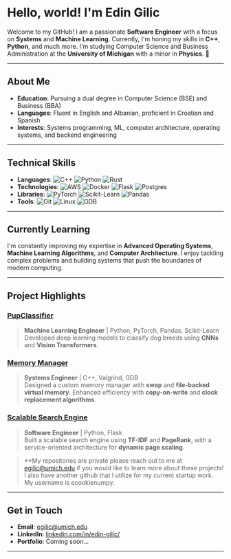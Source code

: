 # Hello, world! I'm Edin Gilic

Welcome to my GitHub! I am a passionate **Software Engineer** with a focus on **Systems** and **Machine Learning**. Currently, I'm honing my skills in **C++**, **Python**, and much more. I'm studying Computer Science and Business Administration at the **University of Michigan** with a minor in **Physics**. 🚀

---

## About Me

- **Education**: Pursuing a dual degree in Computer Science (BSE) and Business (BBA)
- **Languages**: Fluent in English and Albanian, proficient in Croatian and Spanish
- **Interests**: Systems programming, ML, computer architecture, operating systems, and backend engineering

---

## Technical Skills

- **Languages**: 
  ![C++](https://img.shields.io/badge/-C++-00599C?logo=cplusplus&logoColor=white) 
  ![Python](https://img.shields.io/badge/-Python-3776AB?logo=python&logoColor=white) 
  ![Rust](https://img.shields.io/badge/-Rust-000000?logo=rust&logoColor=white)
- **Technologies**:
  ![AWS](https://img.shields.io/badge/-AWS-232F3E?logo=amazonaws&logoColor=white)
  ![Docker](https://img.shields.io/badge/-Docker-2496ED?logo=docker&logoColor=white)
  ![Flask](https://img.shields.io/badge/-Flask-000000?logo=flask&logoColor=white)
  ![Postgres](https://img.shields.io/badge/-PostgreSQL-4169E1?logo=postgresql&logoColor=white)
- **Libraries**:
  ![PyTorch](https://img.shields.io/badge/-PyTorch-EE4C2C?logo=pytorch&logoColor=white)
  ![Scikit-Learn](https://img.shields.io/badge/-Scikit_Learn-F7931E?logo=scikitlearn&logoColor=white)
  ![Pandas](https://img.shields.io/badge/-Pandas-150458?logo=pandas&logoColor=white)
- **Tools**: 
  ![Git](https://img.shields.io/badge/-Git-F05032?logo=git&logoColor=white)
  ![Linux](https://img.shields.io/badge/-Linux-FCC624?logo=linux&logoColor=black)
  ![GDB](https://img.shields.io/badge/-GDB-4A4A55?logo=gnu&logoColor=white)

---

## Currently Learning

I'm constantly improving my expertise in **Advanced Operating Systems**, **Machine Learning Algorithms**, and **Computer Architecture**. I enjoy tackling complex problems and building systems that push the boundaries of modern computing.

---

## Project Highlights

### [PupClassifier]()
> **Machine Learning Engineer** | Python, PyTorch, Pandas, Scikit-Learn  
> Developed deep learning models to classify dog breeds using **CNNs** and **Vision Transformers**.

### [Memory Manager]()
> **Systems Engineer** | C++, Valgrind, GDB  
> Designed a custom memory manager with **swap** and **file-backed virtual memory**. Enhanced efficiency with **copy-on-write** and **clock replacement algorithms**.

### [Scalable Search Engine]()
> **Software Engineer** | Python, Flask  
> Built a scalable search engine using **TF-IDF** and **PageRank**, with a service-oriented architecture for **dynamic page scaling**.

> **My repositories are private please reach out to me at egilic@umich.edu if you would like to learn more about these projects! I also have another github that I utilize for my current 
    startup work. My username is ecookienumpy.
---

## Get in Touch

- **Email**: egilic@umich.edu
- **LinkedIn**: [linkedin.com/in/edin-gilic/](https://linkedin.com/in/edin-gilic/)
- **Portfolio**: Coming soon...

---
